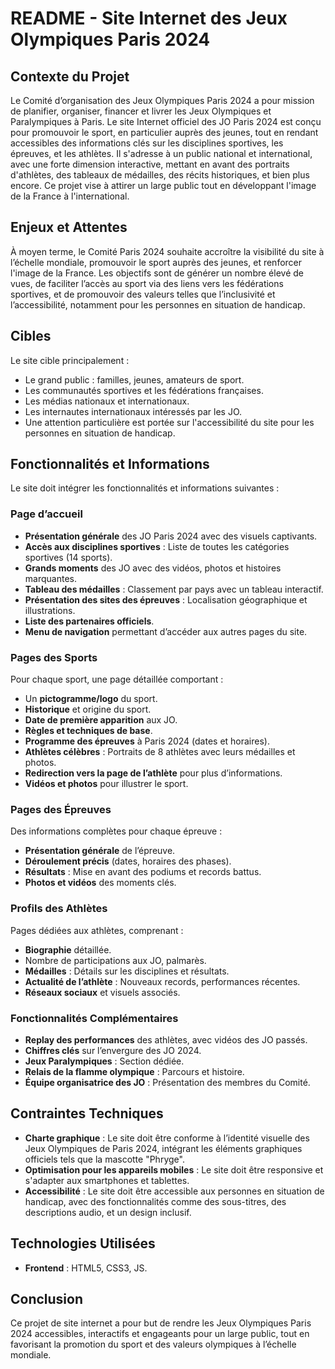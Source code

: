 # README - Site Internet des Jeux Olympiques Paris 2024

## Contexte du Projet
Le Comité d’organisation des Jeux Olympiques Paris 2024 a pour mission de planifier, organiser, financer et livrer les Jeux Olympiques et Paralympiques à Paris. Le site Internet officiel des JO Paris 2024 est conçu pour promouvoir le sport, en particulier auprès des jeunes, tout en rendant accessibles des informations clés sur les disciplines sportives, les épreuves, et les athlètes. Il s'adresse à un public national et international, avec une forte dimension interactive, mettant en avant des portraits d'athlètes, des tableaux de médailles, des récits historiques, et bien plus encore. Ce projet vise à attirer un large public tout en développant l'image de la France à l'international.

## Enjeux et Attentes
À moyen terme, le Comité Paris 2024 souhaite accroître la visibilité du site à l’échelle mondiale, promouvoir le sport auprès des jeunes, et renforcer l'image de la France. Les objectifs sont de générer un nombre élevé de vues, de faciliter l’accès au sport via des liens vers les fédérations sportives, et de promouvoir des valeurs telles que l’inclusivité et l’accessibilité, notamment pour les personnes en situation de handicap.

## Cibles
Le site cible principalement :
- Le grand public : familles, jeunes, amateurs de sport.
- Les communautés sportives et les fédérations françaises.
- Les médias nationaux et internationaux.
- Les internautes internationaux intéressés par les JO.
- Une attention particulière est portée sur l'accessibilité du site pour les personnes en situation de handicap.

## Fonctionnalités et Informations

Le site doit intégrer les fonctionnalités et informations suivantes :

### Page d’accueil
- **Présentation générale** des JO Paris 2024 avec des visuels captivants.
- **Accès aux disciplines sportives** : Liste de toutes les catégories sportives (14 sports).
- **Grands moments** des JO avec des vidéos, photos et histoires marquantes.
- **Tableau des médailles** : Classement par pays avec un tableau interactif.
- **Présentation des sites des épreuves** : Localisation géographique et illustrations.
- **Liste des partenaires officiels**.
- **Menu de navigation** permettant d’accéder aux autres pages du site.

### Pages des Sports
Pour chaque sport, une page détaillée comportant :
- Un **pictogramme/logo** du sport.
- **Historique** et origine du sport.
- **Date de première apparition** aux JO.
- **Règles et techniques de base**.
- **Programme des épreuves** à Paris 2024 (dates et horaires).
- **Athlètes célèbres** : Portraits de 8 athlètes avec leurs médailles et photos.
- **Redirection vers la page de l’athlète** pour plus d’informations.
- **Vidéos et photos** pour illustrer le sport.

### Pages des Épreuves
Des informations complètes pour chaque épreuve :
- **Présentation générale** de l’épreuve.
- **Déroulement précis** (dates, horaires des phases).
- **Résultats** : Mise en avant des podiums et records battus.
- **Photos et vidéos** des moments clés.

### Profils des Athlètes
Pages dédiées aux athlètes, comprenant :
- **Biographie** détaillée.
- Nombre de participations aux JO, palmarès.
- **Médailles** : Détails sur les disciplines et résultats.
- **Actualité de l’athlète** : Nouveaux records, performances récentes.
- **Réseaux sociaux** et visuels associés.

### Fonctionnalités Complémentaires
- **Replay des performances** des athlètes, avec vidéos des JO passés.
- **Chiffres clés** sur l’envergure des JO 2024.
- **Jeux Paralympiques** : Section dédiée.
- **Relais de la flamme olympique** : Parcours et histoire.
- **Équipe organisatrice des JO** : Présentation des membres du Comité.

## Contraintes Techniques
- **Charte graphique** : Le site doit être conforme à l’identité visuelle des Jeux Olympiques de Paris 2024, intégrant les éléments graphiques officiels tels que la mascotte "Phryge".
- **Optimisation pour les appareils mobiles** : Le site doit être responsive et s'adapter aux smartphones et tablettes.
- **Accessibilité** : Le site doit être accessible aux personnes en situation de handicap, avec des fonctionnalités comme des sous-titres, des descriptions audio, et un design inclusif.

## Technologies Utilisées
- **Frontend** : HTML5, CSS3, JS.

## Conclusion
Ce projet de site internet a pour but de rendre les Jeux Olympiques Paris 2024 accessibles, interactifs et engageants pour un large public, tout en favorisant la promotion du sport et des valeurs olympiques à l’échelle mondiale.
